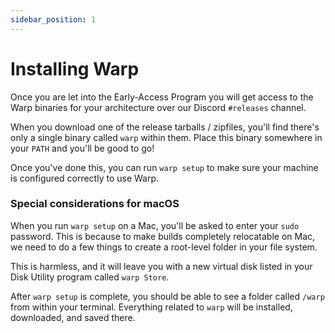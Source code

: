 ```yaml
---
sidebar_position: 1
---
```


# Installing Warp

Once you are let into the Early-Access Program you will get access to the Warp
binaries for your architecture over our Discord `#releases` channel.

When you download one of the release tarballs / zipfiles, you'll find there's
only a single binary called `warp` within them. Place this binary somewhere in
your `PATH` and you'll be good to go!

Once you've done this, you can run `warp setup` to make sure your machine is
configured correctly to use Warp.

### Special considerations for macOS

When you run `warp setup` on a Mac, you'll be asked to enter your `sudo`
password. This is because to make builds completely relocatable on Mac, we need
to do a few things to create a root-level folder in your file system.

This is harmless, and it will leave you with a new virtual disk listed in your
Disk Utility program called `warp Store`.

After `warp setup` is complete, you should be able to see a folder called
`/warp` from within your terminal. Everything related to `warp` will be
installed, downloaded, and saved there.
